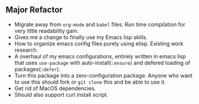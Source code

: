 ## Major Refactor

* Migrate away from ```org-mode``` and ```babel``` files. Run time compilation for very little readability gain.
* Gives me a change to finally use my Emacs lisp skills.
* How to organize emacs config files purely using elisp. Existing work research.
* A overhaul of my emacs configurations, entirely written in emacs lisp that uses ```use-package``` with auto-install(```:ensure```) and defered loading of packages(```:defer```).
* Turn this package into a zero-configuration package. Anyone who want to use this should fork or ```git clone``` this and be able to use it.
* Get rid of MacOS dependencies.
* Should also support curl install script.
